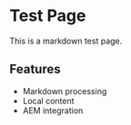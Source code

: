 # Test Page

This is a markdown test page.

## Features

- Markdown processing
- Local content
- AEM integration
